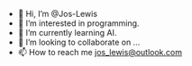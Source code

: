 - 👋 Hi, I’m @Jos-Lewis
- 👀 I’m interested in programming.
- 🌱 I’m currently learning AI.
- 💞️ I’m looking to collaborate on ...
- 📫 How to reach me jos_lewis@outlook.com

<!---
Jos-Lewis/Jos-Lewis is a ✨ special ✨ repository because its `README.md` (this file) appears on your GitHub profile.
You can click the Preview link to take a look at your changes.
--->
